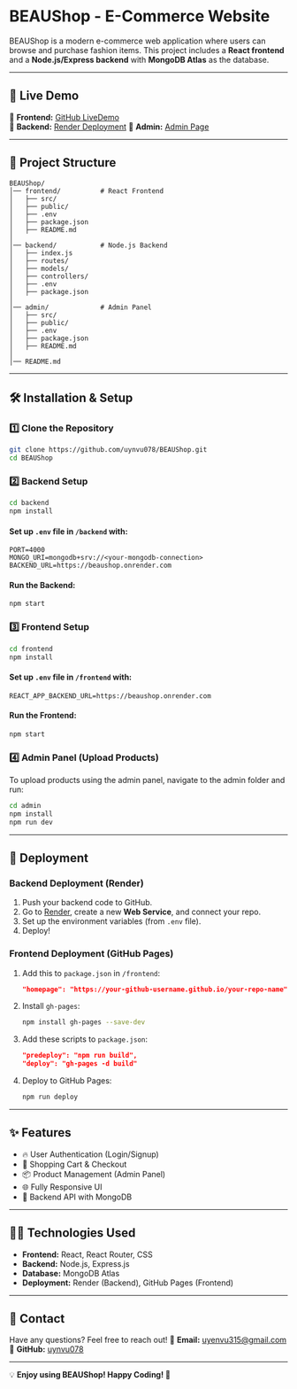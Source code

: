 # BEAUShop - E-Commerce Website

BEAUShop is a modern e-commerce web application where users can browse and purchase fashion items. This project includes a **React frontend** and a **Node.js/Express backend** with **MongoDB Atlas** as the database.

---

## 🚀 Live Demo
🔗 **Frontend:** [GitHub LiveDemo](https://uynvu078.github.io/BEAUShop/)  
🔗 **Backend:** [Render Deployment](https://beaushop.onrender.com)
🔗 **Admin:** [Admin Page](https://beaushop.onrender.com)

---

## 📂 Project Structure
```
BEAUShop/
│── frontend/          # React Frontend
│   ├── src/
│   ├── public/
│   ├── .env
│   ├── package.json
│   ├── README.md
│
│── backend/           # Node.js Backend
│   ├── index.js
│   ├── routes/
│   ├── models/
│   ├── controllers/
│   ├── .env
│   ├── package.json
│
│── admin/             # Admin Panel
│   ├── src/
│   ├── public/
│   ├── .env
│   ├── package.json
│   ├── README.md
│
│── README.md          
```

---

## 🛠️ Installation & Setup

### **1️⃣ Clone the Repository**
```sh
git clone https://github.com/uynvu078/BEAUShop.git
cd BEAUShop
```

### **2️⃣ Backend Setup**
```sh
cd backend
npm install
```
#### **Set up `.env` file in `/backend` with:**
```env
PORT=4000
MONGO_URI=mongodb+srv://<your-mongodb-connection>
BACKEND_URL=https://beaushop.onrender.com
```
#### **Run the Backend:**
```sh
npm start
```

### **3️⃣ Frontend Setup**
```sh
cd frontend
npm install
```
#### **Set up `.env` file in `/frontend` with:**
```env
REACT_APP_BACKEND_URL=https://beaushop.onrender.com
```
#### **Run the Frontend:**
```sh
npm start
```

### **4️⃣ Admin Panel (Upload Products)**
To upload products using the admin panel, navigate to the admin folder and run:
```sh
cd admin
npm install
npm run dev
```

---

## 🚀 Deployment

### **Backend Deployment (Render)**
1. Push your backend code to GitHub.
2. Go to [Render](https://render.com/), create a new **Web Service**, and connect your repo.
3. Set up the environment variables (from `.env` file).
4. Deploy!

### **Frontend Deployment (GitHub Pages)**
1. Add this to `package.json` in `/frontend`:
   ```json
   "homepage": "https://your-github-username.github.io/your-repo-name"
   ```
2. Install `gh-pages`:
   ```sh
   npm install gh-pages --save-dev
   ```
3. Add these scripts to `package.json`:
   ```json
   "predeploy": "npm run build",
   "deploy": "gh-pages -d build"
   ```
4. Deploy to GitHub Pages:
   ```sh
   npm run deploy
   ```

---

## ✨ Features
- 🔥 User Authentication (Login/Signup)
- 🛒 Shopping Cart & Checkout
- 📦 Product Management (Admin Panel)
- 🌐 Fully Responsive UI
- 🚀 Backend API with MongoDB

---

## 👨‍💻 Technologies Used
- **Frontend:** React, React Router, CSS
- **Backend:** Node.js, Express.js
- **Database:** MongoDB Atlas
- **Deployment:** Render (Backend), GitHub Pages (Frontend)

---

## 📩 Contact
Have any questions? Feel free to reach out!
📧 **Email:** uyenvu315@gmail.com  
🔗 **GitHub:** [uynvu078](https://github.com/uynvu078)

---

💡 **Enjoy using BEAUShop! Happy Coding! 🚀**

